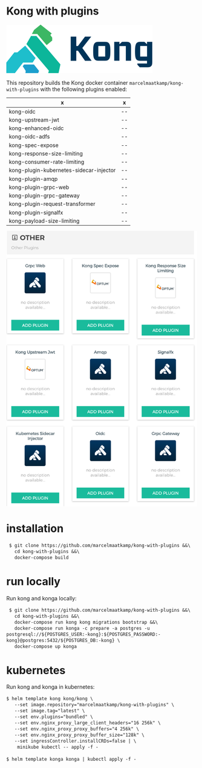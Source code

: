# Kong with plugins
![kong](https://raw.githubusercontent.com/marcelmaatkamp/kong-with-plugins/master/docs/images/kong_1.png)

This repository builds the Kong docker container `marcelmaatkamp/kong-with-plugins` with the following plugins enabled:

| x | x |
| -- | -- |
| kong-oidc | -- |
| kong-upstream-jwt | -- |
| kong-enhanced-oidc | -- |
| kong-oidc-adfs | -- |
| kong-spec-expose | -- |
| kong-response-size-limiting | -- |
| kong-consumer-rate-limiting | -- |
| kong-plugin-kubernetes-sidecar-injector | -- |
| kong-plugin-amqp | -- |
| kong-plugin-grpc-web | -- |
| kong-plugin-grpc-gateway | -- |
| kong-plugin-request-transformer | -- |
| kong-plugin-signalfx | -- |
| kong-payload-size-limiting | -- |

![kong](https://raw.githubusercontent.com/marcelmaatkamp/kong-with-plugins/master/docs/images/kong_plugins.png)

# installation
```
 $ git clone https://github.com/marcelmaatkamp/kong-with-plugins &&\
   cd kong-with-plugins &&\
   docker-compose build
```

# run locally
Run kong and konga locally:
```
 $ git clone https://github.com/marcelmaatkamp/kong-with-plugins &&\
   cd kong-with-plugins &&\
   docker-compose run kong kong migrations bootstrap &&\
   docker-compose run konga -c prepare -a postgres -u postgresql://${POSTGRES_USER:-kong}:${POSTGRES_PASSWORD:-kong}@postgres:5432/${POSTGRES_DB:-kong} \
   docker-compose up konga
```

# kubernetes
Run kong and konga in kubernetes:
```
$ helm template kong kong/kong \
   --set image.repository="marcelmaatkamp/kong-with-plugins" \
   --set image.tag="latest" \
   --set env.plugins="bundled" \
   --set env.nginx_proxy_large_client_headers="16 256k" \
   --set env.nginx_proxy_proxy_buffers="4 256k" \
   --set env.nginx_proxy_proxy_buffer_size="128k" \
   --set ingressController.installCRDs=false | \
    minikube kubectl -- apply -f - 

$ helm template konga konga | kubectl apply -f -
```
